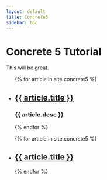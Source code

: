 ```yaml
---
layout: default
title: Concrete5
sidebar: toc
---
```


# Concrete 5 Tutorial

This will be great.

<ul>
  {% for article in site.concrete5 %}
    <li>
      <h2><a href="{{ article.url }}">{{ article.title }}</a></h2>
      <h3>{{ article.desc }}</h3>
    </li>
  {% endfor %}
</ul>


<ul>
  {% for article in site.concrete5 %}
    <li>
      <h2><a href="{{ article.url }}">{{ article.title }}</a></h2>
    </li>
  {% endfor %}
</ul>

